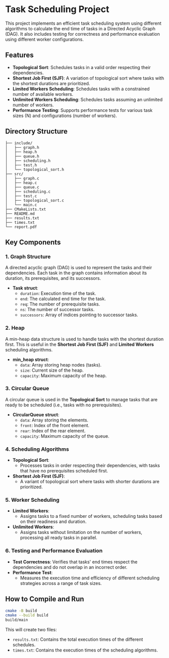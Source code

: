 # Task Scheduling Project

This project implements an efficient task scheduling system using different algorithms to calculate the end time of tasks in a Directed Acyclic Graph (DAG). It also includes testing for correctness and performance evaluation using different worker configurations.

## Features

- **Topological Sort**: Schedules tasks in a valid order respecting their dependencies.
- **Shortest Job First (SJF)**: A variation of topological sort where tasks with the shortest durations are prioritized.
- **Limited Workers Scheduling**: Schedules tasks with a constrained number of available workers.
- **Unlimited Workers Scheduling**: Schedules tasks assuming an unlimited number of workers.
- **Performance Testing**: Supports performance tests for various task sizes (N) and configurations (number of workers).

## Directory Structure

```
├── include/
│   ├── graph.h
│   ├── heap.h
│   ├── queue.h
│   ├── scheduling.h
│   ├── test.h
│   └── topological_sort.h
├── src/
│   ├── graph.c
│   ├── heap.c
│   ├── queue.c
│   ├── scheduling.c
│   ├── test.c
│   ├── topological_sort.c
│   └── main.c
├── CMakeLists.txt
├── README.md
├── results.txt
├── times.txt
└── report.pdf
```

## Key Components

### 1. **Graph Structure**

A directed acyclic graph (DAG) is used to represent the tasks and their dependencies. Each task in the graph contains information about its duration, its prerequisites, and its successors.

- **Task struct**:
  - `duration`: Execution time of the task.
  - `end`: The calculated end time for the task.
  - `req`: The number of prerequisite tasks.
  - `ns`: The number of successor tasks.
  - `successors`: Array of indices pointing to successor tasks.

### 2. **Heap**

A min-heap data structure is used to handle tasks with the shortest duration first. This is useful in the **Shortest Job First (SJF)** and **Limited Workers** scheduling algorithms.

- **min_heap struct**:
  - `data`: Array storing heap nodes (tasks).
  - `size`: Current size of the heap.
  - `capacity`: Maximum capacity of the heap.

### 3. **Circular Queue**

A circular queue is used in the **Topological Sort** to manage tasks that are ready to be scheduled (i.e., tasks with no prerequisites).

- **CircularQueue struct**:
  - `data`: Array storing the elements.
  - `front`: Index of the front element.
  - `rear`: Index of the rear element.
  - `capacity`: Maximum capacity of the queue.

### 4. **Scheduling Algorithms**

- **Topological Sort**: 
  - Processes tasks in order respecting their dependencies, with tasks that have no prerequisites scheduled first.
- **Shortest Job First (SJF)**:
  - A variant of topological sort where tasks with shorter durations are prioritized.

### 5. **Worker Scheduling**

- **Limited Workers**: 
  - Assigns tasks to a fixed number of workers, scheduling tasks based on their readiness and duration.
- **Unlimited Workers**:
  - Assigns tasks without limitation on the number of workers, processing all ready tasks in parallel.

### 6. **Testing and Performance Evaluation**

- **Test Correctness**: Verifies that tasks' end times respect the dependencies and do not overlap in an incorrect order.
- **Performance Test**: 
  - Measures the execution time and efficiency of different scheduling strategies across a range of task sizes.

## How to Compile and Run

```bash
cmake -B build
cmake --build build
build/main
```

This will create two files:
- `results.txt`: Contains the total execution times of the different schedules.
- `times.txt`: Contains the execution times of the scheduling algorithms.


